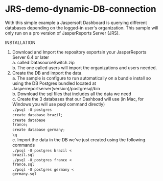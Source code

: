 # JRS-demo-dynamic-DB-connection
With this simple example a Jaspersoft Dashboard is querying different databases depending on the logged-in user's organization.
This sample will only run on a pro version of JasperReports Server (JRS).

INSTALLATION

1. Download and Import the repository exportsin your JasperReports Server 6.4 or later</br>
  a.  called DatasourceSwitch.zip </br>
  b. The one called users will import the organizations and users needed.</br>
2. Create the DB and import the data.</br>
  a. The sample is configure to run automatically on a bundle install so using the DB Postgres bundled located at Jasperreportserver(version)/postgresql/bin</br>
  b. Download the sql files that includes all the data we need</br>
  c. Create the 3 databases that our Dashboad will use (in Mac, for Windows you will use psql command directly)</br>
<code>./psql -U postgres</code></br>
<code>create database brazil;</code></br>
<code>create database france;</code></br>
<code>create database germany;</code></br>
<code>\q</code></br>
  c.  Import the data in the DB we've just created using the following commands</br>
<code>./psql -U postgres brazil < brazil.sql</code></br>
<code>./psql -U postgres france < france.sql</code></br>
<code>./psql -U postgres germany < germany.sql</code></br>
